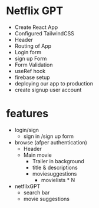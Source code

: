 # Netflix GPT

- Create React App
- Configured TailwindCSS
- Header
- Routing of App
- Login form
- sign up Form
- Form Validation
- useRef hook
- firebase setup
- deploying our app to production
- create signup user account

# features
- login/sign 
   - sign in /sign up form
- browse (afper authentication)
  - Header
  - Main  movie
     - Trailer in background
     - title & descriptions
     - moviesuggestions
       - movielists * N
- netfilxGPT
     - search bar
     - movie suggestions


